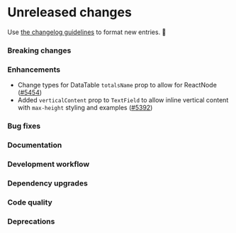 # Unreleased changes

Use [the changelog guidelines](/documentation/Versioning%20and%20changelog.md) to format new entries. 💜

### Breaking changes

### Enhancements

- Change types for DataTable `totalsName` prop to allow for ReactNode ([#5454](https://github.com/Shopify/polaris/pull/5365/))
- Added `verticalContent` prop to `TextField` to allow inline vertical content with `max-height` styling and examples ([#5392](https://github.com/Shopify/polaris/pull/5392/))

### Bug fixes

### Documentation

### Development workflow

### Dependency upgrades

### Code quality

### Deprecations
